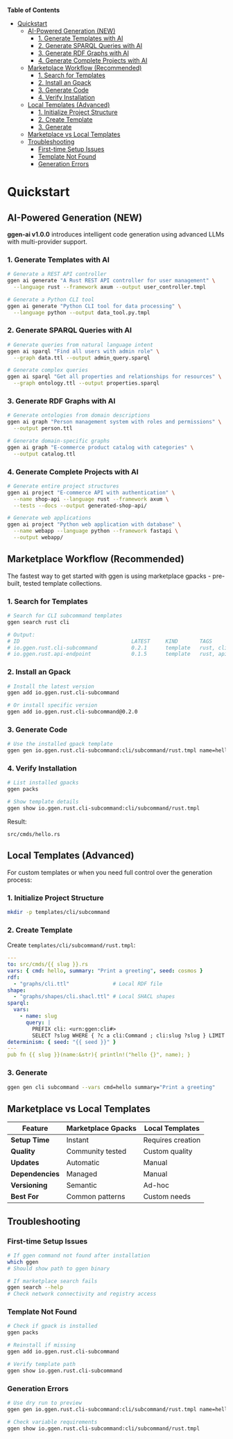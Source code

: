 <!-- START doctoc generated TOC please keep comment here to allow auto update -->
<!-- DON'T EDIT THIS SECTION, INSTEAD RE-RUN doctoc TO UPDATE -->
**Table of Contents**

- [Quickstart](#quickstart)
  - [AI-Powered Generation (NEW)](#ai-powered-generation-new)
    - [1. Generate Templates with AI](#1-generate-templates-with-ai)
    - [2. Generate SPARQL Queries with AI](#2-generate-sparql-queries-with-ai)
    - [3. Generate RDF Graphs with AI](#3-generate-rdf-graphs-with-ai)
    - [4. Generate Complete Projects with AI](#4-generate-complete-projects-with-ai)
  - [Marketplace Workflow (Recommended)](#marketplace-workflow-recommended)
    - [1. Search for Templates](#1-search-for-templates)
    - [2. Install an Gpack](#2-install-an-gpack)
    - [3. Generate Code](#3-generate-code)
    - [4. Verify Installation](#4-verify-installation)
  - [Local Templates (Advanced)](#local-templates-advanced)
    - [1. Initialize Project Structure](#1-initialize-project-structure)
    - [2. Create Template](#2-create-template)
    - [3. Generate](#3-generate)
  - [Marketplace vs Local Templates](#marketplace-vs-local-templates)
  - [Troubleshooting](#troubleshooting)
    - [First-time Setup Issues](#first-time-setup-issues)
    - [Template Not Found](#template-not-found)
    - [Generation Errors](#generation-errors)

<!-- END doctoc generated TOC please keep comment here to allow auto update -->

# Quickstart

## AI-Powered Generation (NEW)

**ggen-ai v1.0.0** introduces intelligent code generation using advanced LLMs with multi-provider support.

### 1. Generate Templates with AI

```bash
# Generate a REST API controller
ggen ai generate "A Rust REST API controller for user management" \
  --language rust --framework axum --output user_controller.tmpl

# Generate a Python CLI tool
ggen ai generate "Python CLI tool for data processing" \
  --language python --output data_tool.py.tmpl
```

### 2. Generate SPARQL Queries with AI

```bash
# Generate queries from natural language intent
ggen ai sparql "Find all users with admin role" \
  --graph data.ttl --output admin_query.sparql

# Generate complex queries
ggen ai sparql "Get all properties and relationships for resources" \
  --graph ontology.ttl --output properties.sparql
```

### 3. Generate RDF Graphs with AI

```bash
# Generate ontologies from domain descriptions
ggen ai graph "Person management system with roles and permissions" \
  --output person.ttl

# Generate domain-specific graphs
ggen ai graph "E-commerce product catalog with categories" \
  --output catalog.ttl
```

### 4. Generate Complete Projects with AI

```bash
# Generate entire project structures
ggen ai project "E-commerce API with authentication" \
  --name shop-api --language rust --framework axum \
  --tests --docs --output generated-shop-api/

# Generate web applications
ggen ai project "Python web application with database" \
  --name webapp --language python --framework fastapi \
  --output webapp/
```

## Marketplace Workflow (Recommended)

The fastest way to get started with ggen is using marketplace gpacks - pre-built, tested template collections.

### 1. Search for Templates

```bash
# Search for CLI subcommand templates
ggen search rust cli

# Output:
# ID                                    LATEST     KIND       TAGS
# io.ggen.rust.cli-subcommand           0.2.1      template   rust, cli, clap
# io.ggen.rust.api-endpoint             0.1.5      template   rust, api, axum
```

### 2. Install an Gpack

```bash
# Install the latest version
ggen add io.ggen.rust.cli-subcommand

# Or install specific version
ggen add io.ggen.rust.cli-subcommand@0.2.0
```

### 3. Generate Code

```bash
# Use the installed gpack template
ggen gen io.ggen.rust.cli-subcommand:cli/subcommand/rust.tmpl name=hello description="Print a greeting"
```

### 4. Verify Installation

```bash
# List installed gpacks
ggen packs

# Show template details
ggen show io.ggen.rust.cli-subcommand:cli/subcommand/rust.tmpl
```

Result:

```
src/cmds/hello.rs
```

## Local Templates (Advanced)

For custom templates or when you need full control over the generation process:

### 1. Initialize Project Structure

```bash
mkdir -p templates/cli/subcommand
```

### 2. Create Template

Create `templates/cli/subcommand/rust.tmpl`:

```yaml
---
to: src/cmds/{{ slug }}.rs
vars: { cmd: hello, summary: "Print a greeting", seed: cosmos }
rdf:
  - "graphs/cli.ttl"              # Local RDF file
shape:
  - "graphs/shapes/cli.shacl.ttl" # Local SHACL shapes
sparql:
  vars:
    - name: slug
      query: |
        PREFIX cli: <urn:ggen:cli#>
        SELECT ?slug WHERE { ?c a cli:Command ; cli:slug ?slug } LIMIT 1
determinism: { seed: "{{ seed }}" }
---
pub fn {{ slug }}(name:&str){ println!("hello {}", name); }
```

### 3. Generate

```bash
ggen gen cli subcommand --vars cmd=hello summary="Print a greeting"
```

## Marketplace vs Local Templates

| Feature | Marketplace Gpacks | Local Templates |
|---------|-------------------|-----------------|
| **Setup Time** | Instant | Requires creation |
| **Quality** | Community tested | Custom quality |
| **Updates** | Automatic | Manual |
| **Dependencies** | Managed | Manual |
| **Versioning** | Semantic | Ad-hoc |
| **Best For** | Common patterns | Custom needs |

## Troubleshooting

### First-time Setup Issues

```bash
# If ggen command not found after installation
which ggen
# Should show path to ggen binary

# If marketplace search fails
ggen search --help
# Check network connectivity and registry access
```

### Template Not Found

```bash
# Check if gpack is installed
ggen packs

# Reinstall if missing
ggen add io.ggen.rust.cli-subcommand

# Verify template path
ggen show io.ggen.rust.cli-subcommand
```

### Generation Errors

```bash
# Use dry run to preview
ggen gen io.ggen.rust.cli-subcommand:cli/subcommand/rust.tmpl name=hello --dry

# Check variable requirements
ggen show io.ggen.rust.cli-subcommand:cli/subcommand/rust.tmpl
```
